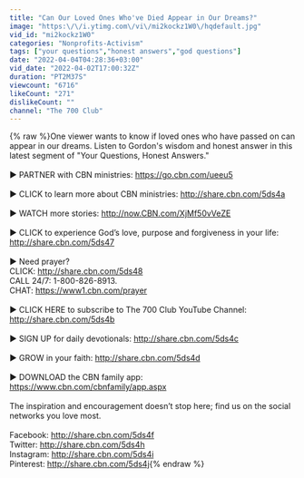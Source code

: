 ```yaml
---
title: "Can Our Loved Ones Who've Died Appear in Our Dreams?"
image: "https:\/\/i.ytimg.com\/vi\/mi2kockz1W0\/hqdefault.jpg"
vid_id: "mi2kockz1W0"
categories: "Nonprofits-Activism"
tags: ["your questions","honest answers","god questions"]
date: "2022-04-04T04:28:36+03:00"
vid_date: "2022-04-02T17:00:32Z"
duration: "PT2M37S"
viewcount: "6716"
likeCount: "271"
dislikeCount: ""
channel: "The 700 Club"
---
```

{% raw %}One viewer wants to know if loved ones who have passed on can appear in our dreams. Listen to Gordon's wisdom and honest answer in this latest segment of &quot;Your Questions, Honest Answers.&quot;<br /><br />► PARTNER with CBN ministries: <a rel="nofollow" target="blank" href="https://go.cbn.com/ueeu5">https://go.cbn.com/ueeu5</a><br />  <br />► CLICK to learn more about CBN ministries: <a rel="nofollow" target="blank" href="http://share.cbn.com/5ds4a">http://share.cbn.com/5ds4a</a><br /><br />► WATCH more stories: <a rel="nofollow" target="blank" href="http://now.CBN.com/XjMf50vVeZE">http://now.CBN.com/XjMf50vVeZE</a><br /> <br />► CLICK to experience God’s love, purpose and forgiveness in your life: <a rel="nofollow" target="blank" href="http://share.cbn.com/5ds47">http://share.cbn.com/5ds47</a><br /> <br />► Need prayer?<br />    CLICK: <a rel="nofollow" target="blank" href="http://share.cbn.com/5ds48">http://share.cbn.com/5ds48</a><br />    CALL 24/7: 1-800-826-8913.<br />    CHAT: <a rel="nofollow" target="blank" href="https://www1.cbn.com/prayer">https://www1.cbn.com/prayer</a><br /><br />► CLICK HERE to subscribe to The 700 Club YouTube Channel: <a rel="nofollow" target="blank" href="http://share.cbn.com/5ds4b">http://share.cbn.com/5ds4b</a><br /> <br />► SIGN UP for daily devotionals: <a rel="nofollow" target="blank" href="http://share.cbn.com/5ds4c">http://share.cbn.com/5ds4c</a><br /> <br />► GROW in your faith: <a rel="nofollow" target="blank" href="http://share.cbn.com/5ds4d">http://share.cbn.com/5ds4d</a><br /> <br />► DOWNLOAD the CBN family app: <a rel="nofollow" target="blank" href="https://www.cbn.com/cbnfamily/app.aspx">https://www.cbn.com/cbnfamily/app.aspx</a><br /><br />The inspiration and encouragement doesn’t stop here; find us on the social networks you love most.<br /> <br />Facebook:  <a rel="nofollow" target="blank" href="http://share.cbn.com/5ds4f">http://share.cbn.com/5ds4f</a><br />Twitter:  <a rel="nofollow" target="blank" href="http://share.cbn.com/5ds4h">http://share.cbn.com/5ds4h</a><br />Instagram:  <a rel="nofollow" target="blank" href="http://share.cbn.com/5ds4i">http://share.cbn.com/5ds4i</a><br />Pinterest: <a rel="nofollow" target="blank" href="http://share.cbn.com/5ds4j">http://share.cbn.com/5ds4j</a>{% endraw %}
